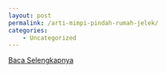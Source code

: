 ```yaml
---
layout: post
permalink: /arti-mimpi-pindah-rumah-jelek/
categories:
    - Uncategorized
---
```


[Baca Selengkapnya](/08)